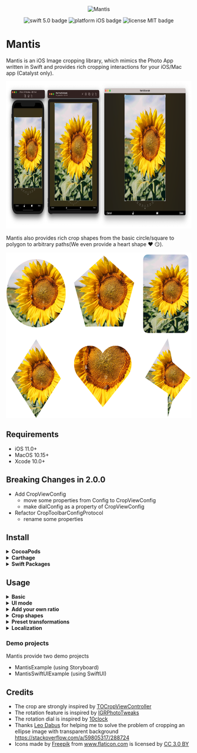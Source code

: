 <p align="center">
    <img src="logo.png" height="80" max-width="90%" alt="Mantis" />
</p>

<p align="center">
    <img src="https://img.shields.io/badge/swift-5.0-orange.svg" alt="swift 5.0 badge" />
    <img src="https://img.shields.io/badge/platform-iOS-lightgrey.svg" alt="platform iOS badge" />
    <img src="https://img.shields.io/badge/license-MIT-black.svg" alt="license MIT badge" />   
</p>

# Mantis

   Mantis is an iOS Image cropping library, which mimics the Photo App written in Swift and provides rich cropping interactions for your iOS/Mac app (Catalyst only).
   
<p align="center">
    <img src="Images/Mantis on all devices.png" height="400" alt="Mantis" />
</p>
   
   Mantis also provides rich crop shapes from the basic circle/square to polygon to arbitrary paths(We even provide a heart shape ❤️ 😏).
<p align="center">
    <img src="Images/cropshapes.png" height="450" alt="Mantis" />
</p>

## Requirements
* iOS 11.0+
* MacOS 10.15+
* Xcode 10.0+

## Breaking Changes in 2.0.0
* Add CropViewConfig
  * move some properties from Config to CropViewConfig
  * make dialConfig as a property of CropViewConfig
* Refactor CropToolbarConfigProtocol
  * rename some properties

## Install

<details>
    <summary><strong>CocoaPods</strong></summary>

```ruby
pod 'Mantis', '~> 2.0.0'
```
</details>

<details>
 <summary><strong>Carthage</strong></summary>

```ruby
github "guoyingtao/Mantis"
```
</details>

<details>
 <summary><strong>Swift Packages</strong></summary>

* Respository: https://github.com/guoyingtao/Mantis.git
* Rules: Version - Exact - 2.0.0

</details>

## Usage

<details>
<summary><strong>Basic</strong></summary>

* Create a cropViewController in Mantis with default config and default mode

**You need set (cropViewController or its navigation controller).modalPresentationStyle = .fullscreen for iOS 13+ when the cropViewController is presented**

```Swift
    let cropViewController = Mantis.cropViewController(image: <Your Image>)
    cropViewController.delegate = self
    <Your ViewController>.present(cropViewController, animated: true)
```

* The caller needs to conform CropViewControllerDelegate
```swift
public protocol CropViewControllerDelegate: class {
    func cropViewControllerDidCrop(_ cropViewController: CropViewController, cropped: UIImage, transformation: Transformation, cropInfo: CropInfo)
    func cropViewControllerDidCancel(_ cropViewController: CropViewController, original: UIImage)
    
    // The implementaion of the following functions are optional
    func cropViewControllerDidFailToCrop(_ cropViewController: CropViewController, original: UIImage)     
    func cropViewControllerDidBeginResize(_ cropViewController: CropViewController)
    func cropViewControllerDidEndResize(_ cropViewController: CropViewController, original: UIImage, cropInfo: CropInfo)    
}
```
</details>
    
<details>
<summary><strong>UI mode</strong></summary>

* CropViewController has two modes:

  * normal mode

  In normal mode, you can use a set of standard CropViewController photo editing features.
<p align="center">
    <img src="Images/Screen Shot.png" height="300" alt="Mantis" />
</p>

```swift
let cropViewController = Mantis.cropViewController(image: <Your Image>)
```

  * customizable mode
  
  This mode includes the standard cropping feature, while enabling users to customize other edit features.

<p align="center">
    <img src="Images/customizable.jpg" height="300" alt="Mantis" />
</p>

```swift
let cropViewController = Mantis.cropCustomizableViewController(image: <Your Image>)
```

</details>

<details>
<summary><strong>Add your own ratio</strong></summary>

```swift
            // Add a custom ratio 1:2 for portrait orientation
            let config = Mantis.Config()
            config.addCustomRatio(byVerticalWidth: 1, andVerticalHeight: 2)            
            <Your Crop ViewController> = Mantis.cropViewController(image: <Your Image>, config: config)
            
            // Set the ratioOptions of the config if you don't want to keep all default ratios
            let config = Mantis.Config() 
            //config.ratioOptions = [.original, .square, .custom]
            config.ratioOptions = [.custom]
            config.addCustomRatio(byVerticalWidth: 1, andVerticalHeight: 2)            
            <Your Crop ViewController> = Mantis.cropViewController(image: <Your Image>, config: config)
```

* If you always want to use only one fixed ratio, set Mantis.Config.presetFixedRatioType = alwaysUsingOnePresetFixedRatio

```swift
    <Your Crop ViewController>.config.presetFixedRatioType = .alwaysUsingOnePresetFixedRatio(ratio: 16.0 / 9.0)
```

When choose alwaysUsingOnePresetFixedRatio, fixed-ratio setting button does not show.

* If you want to hide rotation dial, set Mantis.Config..cropViewConfig.dialConfig = nil
* If you want to use ratio list instead of presenter, set Mantis.CropToolbarConfig.ratioCandidatesShowType = .alwaysShowRatioList

```swift
public enum RatioCandidatesShowType {
    case presentRatioList
    case alwaysShowRatioList
}
```

* If you build your custom toolbar you can add your own fixed ratio buttons
```swift
// set a custom fixed ratio
cropToolbarDelegate?.didSelectRatio(ratio: 9 / 16)
```
</details>

<details>
<summary><strong>Crop shapes</strong></summary>

* If you want to set different crop shape, set Mantis.Config.cropViewConfig.cropShapeType
```swift
public enum CropShapeType {
    case rect
    case square
    case ellipse
    case circle(maskOnly: Bool = false)
    case diamond(maskOnly: Bool = false)
    case heart(maskOnly: Bool = false)
    case polygon(sides: Int, offset: CGFloat = 0, maskOnly: Bool = false)
    case path(points: [CGPoint], maskOnly: Bool = false)
}
```
</details>

<details>
<summary><strong>Preset transformations</strong></summary>

* If you want to apply transformations when showing an image, set Mantis.Config.cropViewConfig.presetTransformationType
```swift
public enum PresetTransformationType {
    case none
    case presetInfo(info: Transformation)
    case presetNormalizedInfo(normailizedInfo: CGRect)
}
```
Please use the transformation infomation obtained previously from delegate method cropViewControllerDidCrop(_ cropViewController: CropViewController, cropped: UIImage, transformation: Transformation, , cropInfo: CropInfo).

</details>
                
<details>
    <summary><strong>Localization</strong></summary>
    
* UIKit project    
    Add more languages support to the Localizaions section for Project Info tab 
    
<p align="center">
    <img src="https://user-images.githubusercontent.com/26723384/128650945-5a1da648-7e7d-4faf-9c95-232725b05dcc.png" height="200" alt="Mantis" />
    <br>fig 1</br>
</p>
    
* SwiftUI project    
    Please check this [link](https://github.com/guoyingtao/Mantis/discussions/123#discussioncomment-1127611)

* Static frameworks
    If you use static frameworks in CocoaPods, you need to add the code below in order to find the correct resource bundle.
    
```
    Mantis.locateResourceBundle(by: Self.self)
```
  
* Custom localization tables and bundle
    
By default mantis will use built in localization tables to get string resources not every language is supported out of the box (see fig 1).
    
However if your app support multiple languages and those languages are not 'built in', then you can define your own strings table and localize them in the application target or framework. By doing so you'll need to configure Mantis localization.

**IMPORTANT!** Firstly you'll need to create strings file with these keys:

```
"Mantis.Done" = "";
"Mantis.Cancel" = "";
"Mantis.Reset" = "";
"Mantis.Original" = "";
"Mantis.Square" = "";
```
Then you'll need to configure Mantis:

```
let config = Mantis.Config()
config.localizationConfig.bundle = // a bundle where strings file is located
config.localizationConfig.tableName = // a localizaed strings file name within the bundle
```
  
</details>
    
### Demo projects
Mantis provide two demo projects
- MantisExample (using Storyboard)
- MantisSwiftUIExample (using SwiftUI)

## Credits
* The crop are strongly inspired by [TOCropViewController](https://github.com/TimOliver/TOCropViewController) 
* The rotation feature is inspired by [IGRPhotoTweaks](https://github.com/IGRSoft/IGRPhotoTweaks)
* The rotation dial is inspired by [10clock](https://github.com/joedaniels29/10Clock)
* Thanks [Leo Dabus](https://stackoverflow.com/users/2303865/leo-dabus) for helping me to solve the problem of cropping an ellipse image with transparent background https://stackoverflow.com/a/59805317/288724
* <div>Icons made by <a href="https://www.freepik.com" title="Freepik">Freepik</a> from <a href="https://www.flaticon.com/" title="Flaticon">www.flaticon.com</a> is licensed by <a href="http://creativecommons.org/licenses/by/3.0/" title="Creative Commons BY 3.0" target="_blank">CC 3.0 BY</a></div>



